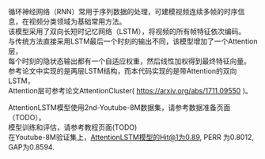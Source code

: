 循环神经网络（RNN）常用于序列数据的处理，可建模视频连续多帧的时序信息，在视频分类领域为基础常用方法。  
该模型采用了双向长短时记忆网络（LSTM），将视频的所有帧特征依次编码。  
与传统方法直接采用LSTM最后一个时刻的输出不同，该模型增加了一个Attention层，  
每个时刻的隐状态输出都有一个自适应权重，然后线性加权得到最终特征向量。  
参考论文中实现的是两层LSTM结构，而本代码实现的是带Attention的双向LSTM，  
Attention层可参考论文AttentionCluster( https://arxiv.org/abs/1711.09550 )。  

AttentionLSTM模型使用2nd-Youtube-8M数据集，请参考数据准备页面（TODO）。  
模型训练和评估，请参考教程页面(TODO)  
在Youtube-8M验证集上，AttentionLSTM模型的Hit@1为0.89, PERR 为0.8012, GAP为0.8594.
